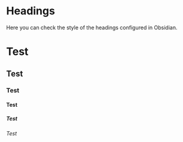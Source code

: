 # Headings

Here you can check the style of the headings configured in Obsidian.

# Test
## Test
### Test

#### Test

##### Test
###### Test